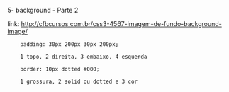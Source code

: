 5- background - Parte 2

link: http://cfbcursos.com.br/css3-4567-imagem-de-fundo-background-image/

```
    padding: 30px 200px 30px 200px;

    1 topo, 2 direita, 3 embaixo, 4 esquerda
```


```
    border: 10px dotted #000;

    1 grossura, 2 solid ou dotted e 3 cor

```